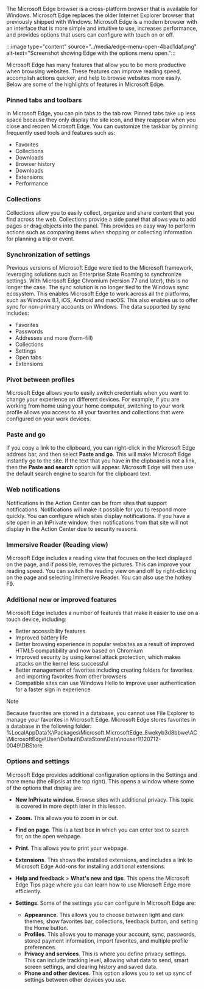 The Microsoft Edge browser is a cross-platform browser that is available for Windows. Microsoft Edge replaces the older Internet Explorer browser that previously shipped with Windows. Microsoft Edge is a modern browser with an interface that is more simple and intuitive to use, increases performance, and provides options that users can configure with touch on or off.

:::image type="content" source="../media/edge-menu-open-4bad1daf.png" alt-text="Screenshot showing Edge with the options menu open.":::


Microsoft Edge has many features that allow you to be more productive when browsing websites. These features can improve reading speed, accomplish actions quicker, and help to browse websites more easily. Below are some of the highlights of features in Microsoft Edge.

### Pinned tabs and toolbars

In Microsoft Edge, you can pin tabs to the tab row. Pinned tabs take up less space because they only display the site icon, and they reappear when you close and reopen Microsoft Edge. You can customize the taskbar by pinning frequently used tools and features such as:

 -  Favorites
 -  Collections
 -  Downloads
 -  Browser history
 -  Downloads
 -  Extensions
 -  Performance

### Collections

Collections allow you to easily collect, organize and share content that you find across the web. Collections provide a side panel that allows you to add pages or drag objects into the panel. This provides an easy way to perform actions such as comparing items when shopping or collecting information for planning a trip or event.

### Synchronization of settings

Previous versions of Microsoft Edge were tied to the Microsoft framework, leveraging solutions such as Enterprise State Roaming to synchronize settings. With Microsoft Edge Chromium (version 77 and later), this is no longer the case. The sync solution is no longer tied to the Windows sync ecosystem. This enables Microsoft Edge to work across all the platforms, such as Windows 8.1, iOS, Android and macOS. This also enables us to offer sync for non-primary accounts on Windows. The data supported by sync includes:

 -  Favorites
 -  Passwords
 -  Addresses and more (form-fill)
 -  Collections
 -  Settings
 -  Open tabs
 -  Extensions

### Pivot between profiles

Microsoft Edge allows you to easily switch credentials when you want to change your experience on different devices. For example, if you are working from home using your home computer, switching to your work profile allows you access to all your favorites and collections that were configured on your work devices.

### Paste and go

If you copy a link to the clipboard, you can right-click in the Microsoft Edge address bar, and then select **Paste and go**. This will make Microsoft Edge instantly go to the site. If the text that you have in the clipboard is not a link, then the **Paste and search** option will appear. Microsoft Edge will then use the default search engine to search for the clipboard text.

### Web notifications

Notifications in the Action Center can be from sites that support notifications. Notifications will make it possible for you to respond more quickly. You can configure which sites display notifications. If you have a site open in an InPrivate window, then notifications from that site will not display in the Action Center due to security reasons.

### Immersive Reader (Reading view)

Microsoft Edge includes a reading view that focuses on the text displayed on the page, and if possible, removes the pictures. This can improve your reading speed. You can switch the reading view on and off by right-clicking on the page and selecting Immersive Reader. You can also use the hotkey F9.

### Additional new or improved features

Microsoft Edge includes a number of features that make it easier to use on a touch device, including:

 -  Better accessibility features
 -  Improved battery life
 -  Better browsing experience in popular websites as a result of improved HTML5 compatibility and now based on Chromium
 -  Improved security by using kernel attack protection, which makes attacks on the kernel less successful
 -  Better management of favorites including creating folders for favorites and importing favorites from other browsers
 -  Compatible sites can use Windows Hello to improve user authentication for a faster sign in experience

> [!NOTE]
> Because favorites are stored in a database, you cannot use File Explorer to manage your favorites in Microsoft Edge. Microsoft Edge stores favorites in a database in the following folder: %LocalAppData%\\Packages\\Microsoft.MicrosoftEdge\_8wekyb3d8bbwe\\AC\\MicrosoftEdge\\User\\Default\\DataStore\\Data\\nouser1\\120712-0049\\DBStore.

### Options and settings

Microsoft Edge provides additional configuration options in the Settings and more menu (the ellipsis at the top right). This opens a window where some of the options that display are:

 -  **New InPrivate window.** Browse sites with additional privacy. This topic is covered in more depth later in this lesson.
 -  **Zoom.** This allows you to zoom in or out.
 -  **Find on page**. This is a text box in which you can enter text to search for, on the open webpage.
 -  **Print**. This allows you to print your webpage.
 -  **Extensions**. This shows the installed extensions, and includes a link to Microsoft Edge Add-ons for installing additional extensions.
 -  **Help and feedback** &gt; **What's new and tips**. This opens the Microsoft Edge Tips page where you can learn how to use Microsoft Edge more efficiently.
 -  **Settings**. Some of the settings you can configure in Microsoft Edge are:
    
     -  **Appearance**. This allows you to choose between light and dark themes, show favorites bar, collections, feedback button, and setting the Home button.
     -  **Profiles**. This allows you to manage your account, sync, passwords, stored payment information, import favorites, and multiple profile preferences.
     -  **Privacy and services**. This is where you define privacy settings. This can include tracking level, allowing what data to send, smart screen settings, and clearing history and saved data.
     -  **Phone and other devices**. This option allows you to set up sync of settings between other devices you use.

